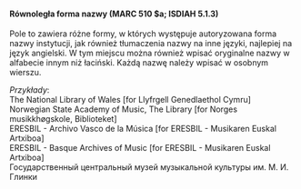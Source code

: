 #### **Równoległa forma nazwy (MARC 510 $a; ISDIAH 5.1.3)**

Pole to zawiera różne formy, w których występuje autoryzowana forma nazwy instytucji, jak również tłumaczenia nazwy na inne języki, najlepiej na język angielski. W tym miejscu można również wpisać oryginalne nazwy w alfabecie innym niż łaciński. Każdą nazwę należy wpisać w osobnym wierszu.

_Przykłady_:  
The National Library of Wales [for Llyfrgell Genedlaethol Cymru]  
Norwegian State Academy of Music, The Library&nbsp;[for Norges musikkhøgskole, Biblioteket]  
ERESBIL - Archivo Vasco de la Música [for ERESBIL - Musikaren Euskal Artxiboa]  
ERESBIL - Basque Archives of Music [for ERESBIL - Musikaren Euskal Artxiboa]  
Государственный центральный музей музыкальной культуры им. М. И. Глинки
